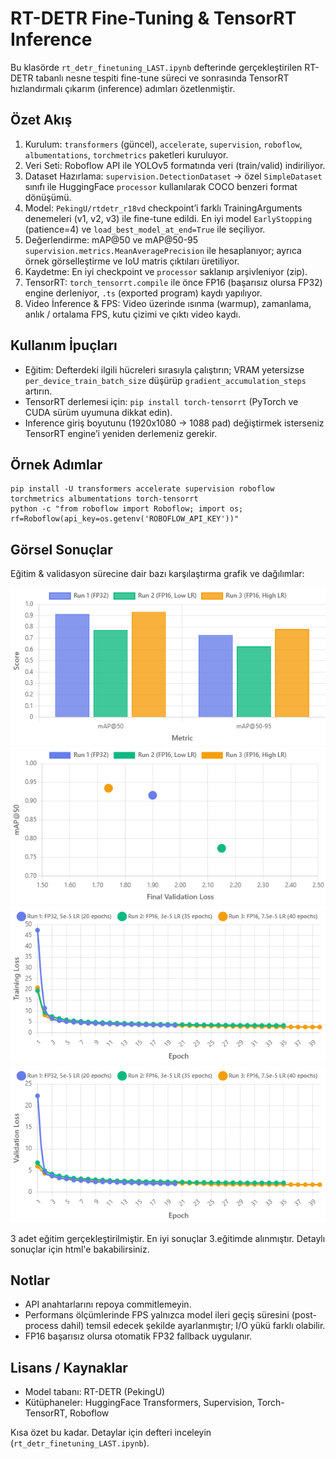 # RT-DETR Fine-Tuning & TensorRT Inference

Bu klasörde `rt_detr_finetuning_LAST.ipynb` defterinde gerçekleştirilen RT-DETR tabanlı nesne tespiti fine-tune süreci ve sonrasında TensorRT hızlandırmalı çıkarım (inference) adımları özetlenmiştir.

Özet Akış
---------
1. Kurulum: `transformers` (güncel), `accelerate`, `supervision`, `roboflow`, `albumentations`, `torchmetrics` paketleri kuruluyor.
2. Veri Seti: Roboflow API ile YOLOv5 formatında veri (train/valid) indiriliyor.
3. Dataset Hazırlama: `supervision.DetectionDataset` -> özel `SimpleDataset` sınıfı ile HuggingFace `processor` kullanılarak COCO benzeri format dönüşümü.
4. Model: `PekingU/rtdetr_r18vd` checkpoint’i farklı TrainingArguments denemeleri (v1, v2, v3) ile fine-tune edildi. En iyi model `EarlyStopping` (patience=4) ve `load_best_model_at_end=True` ile seçiliyor.
5. Değerlendirme: mAP@50 ve mAP@50-95 `supervision.metrics.MeanAveragePrecision` ile hesaplanıyor; ayrıca örnek görselleştirme ve IoU matris çıktıları üretiliyor.
6. Kaydetme: En iyi checkpoint ve `processor` saklanıp arşivleniyor (zip). 
7. TensorRT: `torch_tensorrt.compile` ile önce FP16 (başarısız olursa FP32) engine derleniyor, `.ts` (exported program) kaydı yapılıyor.
8. Video İnference & FPS: Video üzerinde ısınma (warmup), zamanlama, anlık / ortalama FPS, kutu çizimi ve çıktı video kaydı.

Kullanım İpuçları
-----------------
- Eğitim: Defterdeki ilgili hücreleri sırasıyla çalıştırın; VRAM yetersizse `per_device_train_batch_size` düşürüp `gradient_accumulation_steps` artırın.
- TensorRT derlemesi için: `pip install torch-tensorrt` (PyTorch ve CUDA sürüm uyumuna dikkat edin).
- Inference giriş boyutunu (1920x1080 -> 1088 pad) değiştirmek isterseniz TensorRT engine’i yeniden derlemeniz gerekir.

Örnek Adımlar
----------------------------
```
pip install -U transformers accelerate supervision roboflow torchmetrics albumentations torch-tensorrt
python -c "from roboflow import Roboflow; import os; rf=Roboflow(api_key=os.getenv('ROBOFLOW_API_KEY'))"
```

Görsel Sonuçlar
---------------
Eğitim & validasyon sürecine dair bazı karşılaştırma grafik ve dağılımlar:

![mAP Skor Karşılaştırması](photos/map_score_comparison.png)
![Performans vs Kayıp Scatter](photos/performance_vs_loss_scatter.png)
![Eğitim Kayıp Karşılaştırması](photos/training_loss_comparison.png)
![Doğrulama Kayıp Karşılaştırması](photos/validation_loss_comparison.png)

3 adet eğitim gerçekleştirilmiştir. En iyi sonuçlar 3.eğitimde alınmıştır. Detaylı sonuçlar için html'e bakabilirsiniz.

Notlar
------
- API anahtarlarını repoya commitlemeyin.
- Performans ölçümlerinde FPS yalnızca model ileri geçiş süresini (post-process dahil) temsil edecek şekilde ayarlanmıştır; I/O yükü farklı olabilir.
- FP16 başarısız olursa otomatik FP32 fallback uygulanır.

Lisans / Kaynaklar
------------------
- Model tabanı: RT-DETR (PekingU)
- Kütüphaneler: HuggingFace Transformers, Supervision, Torch-TensorRT, Roboflow

Kısa özet bu kadar. Detaylar için defteri inceleyin (`rt_detr_finetuning_LAST.ipynb`).
